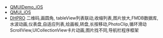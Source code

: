

* [QMUIDemo_iOS](https://github.com/QMUI/QMUIDemo_iOS)
* [QMUI_iOS](https://github.com/Tencent/QMUI_iOS)
* [DHPRO](https://github.com/Andrew5/DHPRO)  二维码,画圆角, tableView列表联动,收缩列表,图片放大,FMDB数据库,水波动画,仪表盘,自适应列表,绘画板,转盘,长按移动,PhotoClip,循环滑动ScrollView,UICollectionView卡片动画,图片找不同,导航栏程序框架


